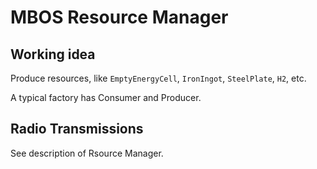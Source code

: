 # MBOS Resource Manager

## Working idea
Produce resources, like `EmptyEnergyCell`, `IronIngot`, `SteelPlate`, `H2`, etc.

A typical factory has Consumer and Producer.

## Radio Transmissions
See description of Rsource Manager.